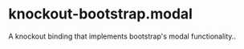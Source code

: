 knockout-bootstrap.modal
========================

A knockout binding that implements bootstrap's modal functionality..

